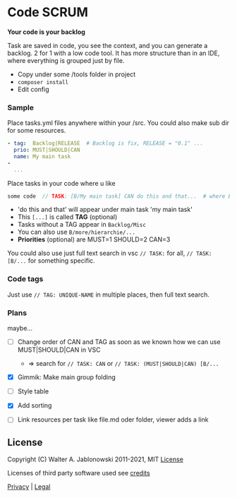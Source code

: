 # Code SCRUM

**Your code is your backlog**

Task are saved in code, you see the context, and you can generate a backlog. 2 for 1 with a low code tool. It has more structure than in an IDE, where everything is grouped just by file.

- Copy under some /tools folder in project
- `composer install`
- Edit config


### Sample

Place tasks.yml files anywhere within your /src. You could also make sub dir for some resources.

```yaml
- tag:  Backlog|RELEASE  # Backlog is fix, RELEASE = "0.1" ...
  prio: MUST|SHOULD|CAN
  name: My main task
- 
  ...
```

Place tasks in your code where u like

```php
some code  // TASK: [B/My main task] CAN do this and that...  # where B is Backlog
```

- 'do this and that' will appear under main task 'my main task'
- This `[...]` is called **TAG** (optional)
- Tasks without a TAG appear in `Backlog/Misc`
- You can also use `B/more/hierarchie/...`
- **Priorities** (optional) are MUST=1 SHOULD=2 CAN=3

You could also use just full text search in vsc `// TASK:` for all, `// TASK: [B/...` for something specific.


### Code tags

Just use `// TAG: UNIQUE-NAME` in multiple places, then full text search.


### Plans

maybe...

- [ ] Change order of CAN and TAG as soon as we known how we can use MUST|SHOULD|CAN in VSC
  - => search for `// TASK: CAN` or `// TASK: (MUST|SHOULD|CAN) [B/...`
- [x] Gimmik: Make main group folding
- [ ] Style table
- [x] Add sorting
- [ ] Link resources per task like file.md oder folder, viewer adds a link


## License

Copyright (C) Walter A. Jablonowski 2011-2021, MIT [License](LICENSE)

Licenses of third party software used see [credits](credits.md)


[Privacy](https://walter-a-jablonowski.github.io/privacy.html) | [Legal](https://walter-a-jablonowski.github.io/imprint.html)
